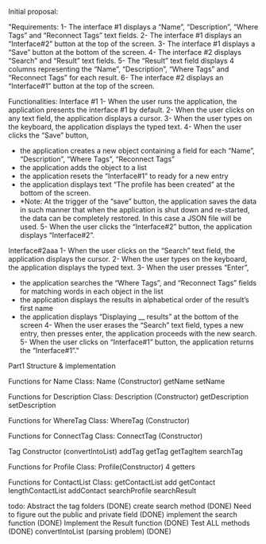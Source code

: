 Initial proposal:

"Requirements:
1-	The interface #1 displays a “Name”, “Description”, “Where Tags” and “Reconnect Tags” text fields.
2-	The interface #1 displays an “Interface#2” button at the top of the screen.
3-	The interface #1 displays a “Save” button at the bottom of the screen.
4-	The interface #2 displays “Search” and “Result” text fields.
5-	The “Result” text field displays 4 columns representing the “Name”, “Description”, “Where Tags” and “Reconnect Tags” for each result.
6-	The interface #2 displays an “Interface#1” button at the top of the screen.

Functionalities:
Interface #1
1-	When the user runs the application, the application presents the interface #1 by default.
2-	When the user clicks on any text field, the application displays a cursor.
3-	When the user types on the keyboard, the application displays the typed text.
4-	When the user clicks the “Save” button,
-	the application creates a new object containing a field for each “Name”, “Description”, “Where Tags”, “Reconnect Tags”
-	the application adds the object to a list
-	the application resets the “Interface#1” to ready for a new entry
-	the application displays text “The profile has been created” at the bottom of the screen.
-	*Note: At the trigger of the “save” button, the application saves the data in such manner that when the application is shut down and re-started, the data can be completely restored. In this case a JSON file will be used.
5-	When the user clicks the “Interface#2” button, the application displays “Interface#2”.

Interface#2aaa
1-	When the user clicks on the “Search” text field, the application displays the cursor.
2-	When the user types on the keyboard, the application displays the typed text.
3-	When the user presses “Enter”,
-	the application searches the “Where Tags”, and “Reconnect Tags” fields for matching words in each object in the list
-	the application displays the results in alphabetical order of the result’s first name
-	the application displays “Displaying __ results” at the bottom of the screen
4-	When the user erases the “Search” text field, types a new entry, then presses enter, the application proceeds with the new search.
5-	When the user clicks on “Interface#1” button, the application returns the “Interface#1”."


Part1 Structure & implementation

Functions for Name Class:                   Name (Constructor)
                                            getName
                                            setName

Functions for Description Class:            Description (Constructor)
                                            getDescription
                                            setDescription

Functions for WhereTag Class:               WhereTag (Constructor)

Functions for ConnectTag Class:             ConnectTag (Constructor)

Tag                                         Constructor (convertIntoList)
                                            addTag
                                            getTag
                                            getTagItem
                                            searchTag


Functions for Profile Class:                Profile(Constructor)
                                            4 getters

Functions for ContactList Class:            getContactList
                                            add
                                            getContact
                                            lengthContactList
                                            addContact
                                            searchProfile
                                            searchResult


todo:      Abstract the tag folders (DONE)
            create search method (DONE)
            Need to figure out the public and private field (DONE)
            implement the search function (DONE)
            Implement the Result function (DONE)
            Test ALL methods (DONE)
            convertIntoList (parsing problem) (DONE)


